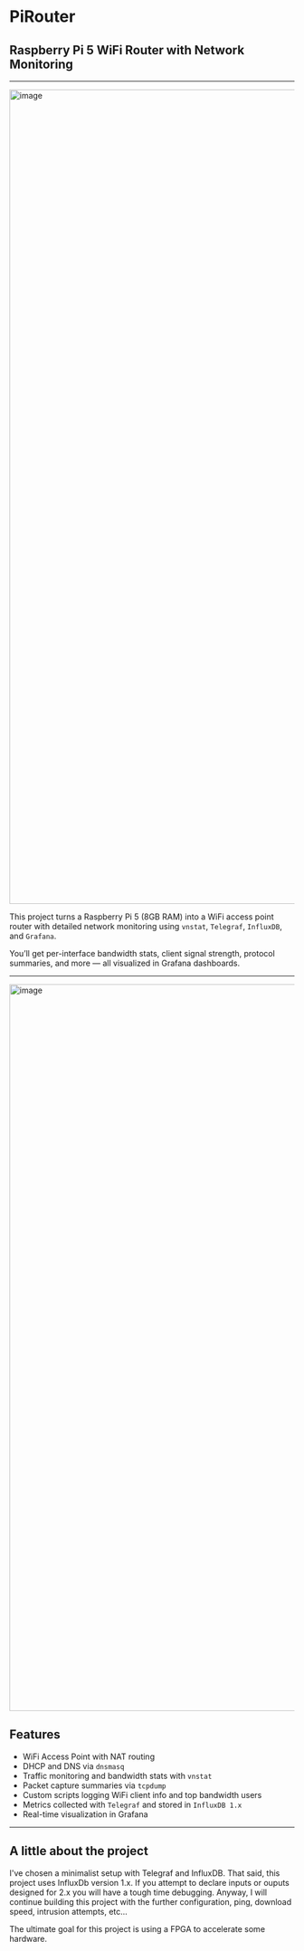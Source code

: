 # PiRouter
## Raspberry Pi 5 WiFi Router with Network Monitoring
---
<img width="3440" height="1440" alt="image" src="https://github.com/user-attachments/assets/69aa4e88-73e9-4a99-b40d-198bf261c062" />

This project turns a Raspberry Pi 5 (8GB RAM) into a WiFi access point router with detailed network monitoring using `vnstat`, `Telegraf`, `InfluxDB`, and `Grafana`.  

You’ll get per-interface bandwidth stats, client signal strength, protocol summaries, and more — all visualized in Grafana dashboards.  

---

<img width="3440" height="1285" alt="image" src="https://github.com/user-attachments/assets/539c55ea-7f25-4377-b838-6e1482cd7a18" />



## Features
- WiFi Access Point with NAT routing  
- DHCP and DNS via `dnsmasq`  
- Traffic monitoring and bandwidth stats with `vnstat`  
- Packet capture summaries via `tcpdump`  
- Custom scripts logging WiFi client info and top bandwidth users  
- Metrics collected with `Telegraf` and stored in `InfluxDB 1.x`  
- Real-time visualization in Grafana
  
---

## A little about the project
I've chosen a minimalist setup with Telegraf and InfluxDB. That said, this project uses InfluxDb version 1.x. If you attempt to declare inputs or ouputs designed for 2.x you will have a tough time debugging. Anyway, I will continue building this project with the further configuration, ping, download speed, intrusion attempts, etc... 

The ultimate goal for this project is using a FPGA to accelerate some hardware. 

